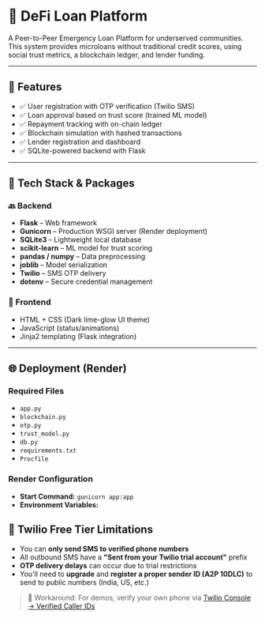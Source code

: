 # 💸 DeFi Loan Platform

A Peer-to-Peer Emergency Loan Platform for underserved communities. This system provides microloans without traditional credit scores, using social trust metrics, a blockchain ledger, and lender funding.

---

## 🚀 Features

- ✅ User registration with OTP verification (Twilio SMS)
- ✅ Loan approval based on trust score (trained ML model)
- ✅ Repayment tracking with on-chain ledger
- ✅ Blockchain simulation with hashed transactions
- ✅ Lender registration and dashboard
- ✅ SQLite-powered backend with Flask

---

## 🧰 Tech Stack & Packages

### 🔙 Backend
- **Flask** – Web framework
- **Gunicorn** – Production WSGI server (Render deployment)
- **SQLite3** – Lightweight local database
- **scikit-learn** – ML model for trust scoring
- **pandas / numpy** – Data preprocessing
- **joblib** – Model serialization
- **Twilio** – SMS OTP delivery
- **dotenv** – Secure credential management

### 🎨 Frontend
- HTML + CSS (Dark lime-glow UI theme)
- JavaScript (status/animations)
- Jinja2 templating (Flask integration)


---

## 🌐 Deployment (Render)

### Required Files
- `app.py`
- `blockchain.py`
- `otp.py`
- `trust_model.py`
- `db.py`
- `requirements.txt`
- `Procfile`

### Render Configuration

- **Start Command:** `gunicorn app:app`
- **Environment Variables:**

## 🔐 Twilio Free Tier Limitations

- You can **only send SMS to verified phone numbers**
- All outbound SMS have a **"Sent from your Twilio trial account"** prefix
- **OTP delivery delays** can occur due to trial restrictions
- You'll need to **upgrade** and **register a proper sender ID (A2P 10DLC)** to send to public numbers (India, US, etc.)

> 📌 Workaround: For demos, verify your own phone via [Twilio Console → Verified Caller IDs](https://console.twilio.com)

